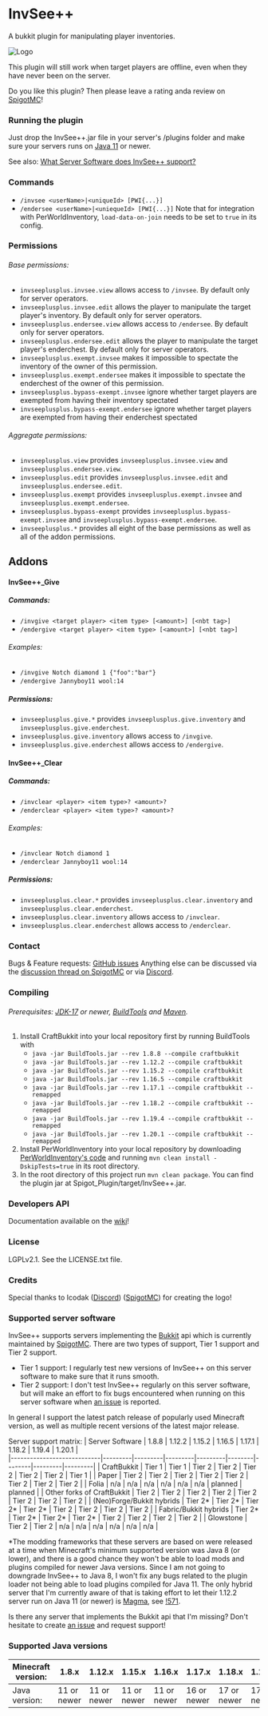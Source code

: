 # InvSee++

A bukkit plugin for manipulating player inventories.

![Logo](https://github.com/Jannyboy11/InvSee-plus-plus/blob/master/img/invsee6.png?raw=true)

This plugin will still work when target players are offline, even when they have never been on the server.

Do you like this plugin? Then please leave a rating anda review on [SpigotMC](https://www.spigotmc.org/resources/invsee.82342/)!

### Running the plugin

Just drop the InvSee++.jar file in your server's /plugins folder and make sure your servers runs on [Java 11](https://openjdk.java.net/projects/jdk/) or newer.

See also: [What Server Software does InvSee++ support?](#supported-server-software)

### Commands
- `/invsee <userName>|<uniqueId> [PWI{...}]`
- `/endersee <userName>|<uniequeId> [PWI{...}]`
Note that for integration with PerWorldInventory, `load-data-on-join` needs to be set to `true` in its config.

### Permissions

###### Base permissions:
- `invseeplusplus.invsee.view` allows access to `/invsee`. By default only for server operators.
- `invseeplusplus.invsee.edit` allows the player to manipulate the target player's inventory. By default only for server operators.
- `invseeplusplus.endersee.view` allows access to `/endersee`. By default only for server operators.
- `invseeplusplus.endersee.edit` allows the player to manipulate the target player's enderchest. By default only for server operators.
- `invseeplusplus.exempt.invsee` makes it impossible to spectate the inventory of the owner of this permission.
- `invseeplusplus.exempt.endersee` makes it impossible to spectate the enderchest of the owner of this permission.
- `invseeplusplus.bypass-exempt.invsee` ignore whether target players are exempted from having their inventory spectated
- `invseeplusplus.bypass-exempt.endersee` ignore whether target players are exempted from having their enderchest spectated

###### Aggregate permissions:
- `invseeplusplus.view` provides `invseeplusplus.invsee.view` and `invseeplusplus.endersee.view`.
- `invseeplusplus.edit` provides `invseeplusplus.invsee.edit` and `invseeplusplus.endersee.edit`.
- `invseeplusplus.exempt` provides `invseeplusplus.exempt.invsee` and `invseeplusplus.exempt.endersee`.
- `invseeplusplus.bypass-exempt` provides `invseeplusplus.bypass-exempt.invsee` and `invseeplusplus.bypass-exempt.endersee`.
- `invseeplusplus.*` provides all eight of the base permissions as well as all of the addon permissions.

## Addons

#### InvSee++_Give
##### Commands:
- `/invgive <target player> <item type> [<amount>] [<nbt tag>]`
- `/endergive <target player> <item type> [<amount>] [<nbt tag>]`
###### Examples:
- `/invgive Notch diamond 1 {"foo":"bar"}`
- `/endergive Jannyboy11 wool:14`
##### Permissions:
- `invseeplusplus.give.*` provides `invseeplusplus.give.inventory` and `invseeplusplus.give.enderchest`.
- `invseeplusplus.give.inventory` allows access to `/invgive`.
- `invseeplusplus.give.enderchest` allows access to `/endergive`.


#### InvSee++_Clear
##### Commands:
- `/invclear <player> <item type>? <amount>?`
- `/enderclear <player> <item type>? <amount>?`
###### Examples:
- `/invclear Notch diamond 1`
- `/enderclear Jannyboy11 wool:14`
##### Permissions:
- `invseeplusplus.clear.*` provides `invseeplusplus.clear.inventory` and `invseeplusplus.clear.enderchest`.
- `invseeplusplus.clear.inventory` allows access to `/invclear`.
- `invseeplusplus.clear.enderchest` allows access to `/enderclear`.

### Contact

Bugs & Feature requests: [GitHub issues](https://github.com/Jannyboy11/InvSee-plus-plus/issues)
Anything else can be discussed via the [discussion thread on SpigotMC](https://www.spigotmc.org/threads/invsee.456148/) or via
[Discord](https://discord.gg/Z8WCDHHcdJ).

### Compiling

###### Prerequisites: [JDK-17](https://jdk.java.net/) or newer, [BuildTools](https://www.spigotmc.org/wiki/buildtools/) and [Maven](https://maven.apache.org).

1. Install CraftBukkit into your local repository first by running BuildTools with
    - `java -jar BuildTools.jar --rev 1.8.8 --compile craftbukkit`
    - `java -jar BuildTools.jar --rev 1.12.2 --compile craftbukkit`
    - `java -jar BuildTools.jar --rev 1.15.2 --compile craftbukkit`
    - `java -jar BuildTools.jar --rev 1.16.5 --compile craftbukkit`
    - `java -jar BuildTools.jar --rev 1.17.1 --compile craftbukkit --remapped`
    - `java -jar BuildTools.jar --rev 1.18.2 --compile craftbukkit --remapped`
    - `java -jar BuildTools.jar --rev 1.19.4 --compile craftbukkit --remapped`
    - `java -jar BuildTools.jar --rev 1.20.1 --compile craftbukkit --remapped`
2. Install PerWorldInventory into your local repository by downloading [PerWorldInventory's code](https://github.com/Jannyboy11/perworldinventory-kt)
and running `mvn clean install -DskipTests=true` in its root directory.
3. In the root directory of this project run `mvn clean package`.
You can find the plugin jar at Spigot_Plugin/target/InvSee++.jar.

### Developers API
Documentation available on the [wiki](https://github.com/Jannyboy11/InvSee-plus-plus/wiki)!

### License
LGPLv2.1. See the LICENSE.txt file.

### Credits
Special thanks to Icodak ([Discord](https://discordapp.com/users/345308025331908619)) ([SpigotMC](https://www.spigotmc.org/members/icodak.473813/)) for creating the logo!

### Supported server software

InvSee++ supports servers implementing the [Bukkit](https://dev.bukkit.org) api which is currently maintained by [SpigotMC](https://spigotmc.org).
There are two types of support, Tier 1 support and Tier 2 support.
- Tier 1 support: I regularly test new versions of InvSee++ on this server software to make sure that it runs smooth.
- Tier 2 support: I don't test InvSee++ regularly on this server software, but will make an effort to fix bugs encountered when running on this server software when [an issue](https://github.com/Jannyboy11/InvSee-plus-plus/issues) is reported.

In general I support the latest patch release of popularly used Minecraft version, as well as multiple recent versions of the latest major release.

Server support matrix:
| Server Software            | 1.8.8   | 1.12.2  | 1.15.2  | 1.16.5  | 1.17.1 | 1.18.2 | 1.19.4  | 1.20.1  |  
|----------------------------|---------|---------|---------|---------|--------|--------|---------|---------|
| CraftBukkit                | Tier 1  | Tier 1  | Tier 2  | Tier 2  | Tier 2 | Tier 2 | Tier 2  | Tier 1  |
| Paper                      | Tier 2  | Tier 2  | Tier 2  | Tier 2  | Tier 2 | Tier 2 | Tier 2  | Tier 2  |
| Folia                      | n/a     | n/a     | n/a     | n/a     | n/a    | n/a    | planned | planned |
| Other forks of CraftBukkit | Tier 2  | Tier 2  | Tier 2  | Tier 2  | Tier 2 | Tier 2 | Tier 2  | Tier 2  |
| (Neo)Forge/Bukkit hybrids  | Tier 2* | Tier 2* | Tier 2* | Tier 2* | Tier 2 | Tier 2 | Tier 2  | Tier 2  |
| Fabric/Bukkit hybrids      | Tier 2* | Tier 2* | Tier 2* | Tier 2* | Tier 2 | Tier 2 | Tier 2  | Tier 2  |
| Glowstone                  | Tier 2  | Tier 2  | n/a     | n/a     | n/a    | n/a    | n/a     | n/a     |

*The modding frameworks that these servers are based on were released at a time when Minecraft's minimum supported version was Java 8 (or lower),
and there is a good chance they won't be able to load mods and plugins compiled for newer Java versions.
Since I am not going to downgrade InvSee++ to Java 8, I won't fix any bugs related to the plugin loader not being able to load plugins compiled for Java 11.
The only hybrid server that I'm currently aware of that is taking effort to let their 1.12.2 server run on Java 11 (or newer) is [Magma](https://magmafoundation.org/), see [!571](https://git.magmafoundation.org/magmafoundation/Magma/-/merge_requests/571).

Is there any server that implements the Bukkit api that I'm missing? Don't hesitate to create [an issue](https://github.com/Jannyboy11/InvSee-plus-plus/issues/new) and request support! 

### Supported Java versions
| Minecraft version: | 1.8.x       | 1.12.x      | 1.15.x      | 1.16.x      | 1.17.x      | 1.18.x      | 1.19.x      | 1.20.x      |
|--------------------|-------------|-------------|-------------|-------------|-------------|-------------|-------------|-------------|
| Java version:      | 11 or newer | 11 or newer | 11 or newer | 11 or newer | 16 or newer | 17 or newer | 17 or newer | 17 or newer |
